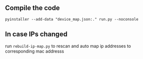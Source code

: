 ## Compile the code

```
pyinstaller --add-data "device_map.json:." run.py --noconsole
```


## In case IPs changed

run `rebuild-ip-map.py` to rescan and auto map ip addresses to corresponding mac addresss